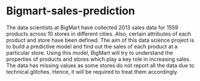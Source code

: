 # Bigmart-sales-prediction
The data scientists at BigMart have collected 2013 sales data for 1559 products across 10 stores in different cities. Also, certain attributes of each product and store have been defined. The aim of this data science project is to build a predictive model and find out the sales of each product at a particular store. Using this model, BigMart will try to understand the properties of products and stores which play a key role in increasing sales.  The data has missing values as some stores do not report all the data due to technical glitches. Hence, it will be required to treat them accordingly.
